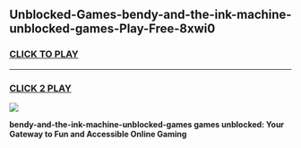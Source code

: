 
## Unblocked-Games-bendy-and-the-ink-machine-unblocked-games-Play-Free-8xwi0
<h3>
<a href="https://premium76.site?title=bendy-and-the-ink-machine-unblocked-games&ref=15A">CLICK TO PLAY</a></h3>
<hr>

<h3>
<a href="https://premium76.site?title=bendy-and-the-ink-machine-unblocked-games&ref=15A">CLICK 2 PLAY</a>
  
</h3>

<a href="https://premium76.site?title=bendy-and-the-ink-machine-unblocked-games&ref=15A"><img src="https://clearcache.store/games.png"></a>


**bendy-and-the-ink-machine-unblocked-games games unblocked: Your Gateway to Fun and Accessible Online Gaming**
